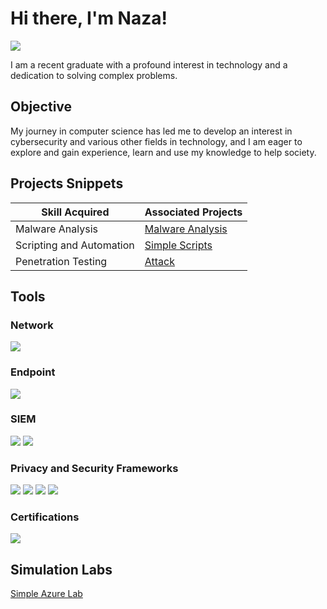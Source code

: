 # Hi there, I'm Naza!
<a href="https://linkedin.com/in/faithobasi"><img src="https://img.shields.io/badge/-LinkedIn-0072b1?&style=for-the-badge&logo=linkedin&logoColor=white" /></a>

I am a recent graduate with a profound interest in technology and a dedication to solving complex problems.

## Objective

My journey in computer science has led me to develop an interest in cybersecurity and various other fields in technology, and I am eager to explore and gain experience, learn and use my knowledge to help society.

## Projects Snippets

| Skill Acquired                                  | Associated Projects      |
|-----------------------------------------------|----------------------------|
| Malware Analysis                              | <a href = "https://github.com/Naza6/Digital-Forensics"> Malware Analysis|
| Scripting and Automation                       | <a href = "https://github.com/Naza6/Simple-ps1-Scripts/tree/main">Simple Scripts</a>|
| Penetration Testing                            | <a href = "https://github.com/danyaln/Touch-stroke-dictionary-attack"> Attack</a>|

## Tools

### Network
<div>
    <img src="https://img.shields.io/badge/-Wireshark-1679A7?&style=for-the-badge&logo=Wireshark&logoColor=white" />
</div>

### Endpoint
<div>
    <img src="https://img.shields.io/badge/-Microsoft_Defender_for_Endpoint-00A4EF?&style=for-the-badge&logo=Microsoft&logoColor=white" />
</div>

### SIEM
<div>
    <img src="https://img.shields.io/badge/-Microsoft_Sentinel-0078D4?&style=for-the-badge&logo=Microsoft&logoColor=white" />
    <img src="https://img.shields.io/badge/-Splunk-000000?&style=for-the-badge&logo=Splunk&logoColor=white" />
</div>

### Privacy and Security Frameworks
<div>
    <img src="https://img.shields.io/badge/-NIST-0078D4?&style=for-the-badge&logo=NIST&logoColor=white" />
    <img src="https://img.shields.io/badge/-PIPEDA-FFC0CB?&style=for-the-badge&logo=PIPEDA&logoColor=white" />
    <img src="https://img.shields.io/badge/-GDPR-FFA500?&style=for-the-badge&logo=GDPR&logoColor=white" />
    <img src="https://img.shields.io/badge/-MITRE-FF0000?&style=for-the-badge&logo=MITRE&logoColor=white" />
</div>

### Certifications

<div>
<img src="https://img.shields.io/badge/-A%2B-FF0000?&style=for-the-badge&logo=CompTIA&logoColor=white" />

</div>

## Simulation Labs
<a href = "https://github.com/Naza6/Detection-Lab">Simple Azure Lab</a>

